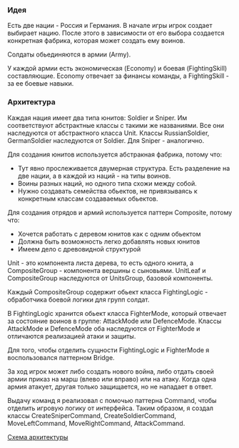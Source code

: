 ### Идея
Есть две нации - Россия и Германия. 
В начале игры игрок создает выбирает нацию. После этого в зависимости от его выбора создается конкретная фабрика, 
которая может создать ему воинов.

Солдаты обьединяются в армии (Army).

У каждой армии есть экономическая (Economy) и боевая (FightingSkill) составляющие.
Economy отвечает за финансы команды, а FightingSkill - за ее боевые навыки.


### Архитектура
Каждая нация имеет два типа юнитов: Soldier и Sniper. Им соответствуют абстрактные 
классы с такими же названиями. Все они наследуются от абстрактного класса Unit. 
Классы RussianSoldier, GermanSoldier наследуются от Soldier. Для Sniper - аналогично.

Для создания юнитов используется абстракная фабрика, потому что:
* Тут явно прослеживается двумерная структура. Есть разделение на две нации, а в каждой из наций - на типы воинов.
* Воины разных наций, но одного типа схожи между собой.
* Нужно создавать семейства обьектов, не привязываясь к конкретным классам создаваемых обьектов.



Для создания отрядов и армий используется паттерн Composite, потому что:
* Хочется работать с деревом юнитов как с одним обьектом
* Должна быть возможность легко добавлять новых юнитов
* Имеем дело с древовидной структурой

Unit - это компонента листа дерева, то есть одного юнита, а 
CompositeGroup - компонента вершины с сыновьями. 
UnitLeaf и CompositeGroup наследуются от UnitsGroup, базовой компоненты.

Каждый CompositeGroup содержит обьект класса FightingLogic - обработчика боевой логики
для групп солдат.

В FightingLogic хранится обьект класса FighterMode, который отвечает за состояние
воинов в группе: AttackMode или DefenceMode. Классы AttackMode и DefenceMode
оба наследуются от FighterMode и отличаются реализацией атаки и защиты.

Для того, чтобы отделить сущности FightingLogic и FighterMode 
я воспользовался паттерном Bridge.

За ход игрок может либо создать нового война, либо отдать своей армии 
приказ на марш (влево или вправо) или на атаку.
Когда одна армия атакует, другая только защищается, но не нападает в ответ.

Выдачу команд я реализовал с помочью паттерна Command, 
чтобы отделить игровую логику от интерфейса.
Таким образом, я создал классы CreateSniperCommand, CreateSoldierCommand, 
MoveLeftCommand, MoveRightCommand, AttackCommand.

[Схема архитектуры](https://drive.google.com/file/d/1kgpVNMjmEqJVUYfuTLnlSw9DuL1Nl_OY/view?usp=sharing)





